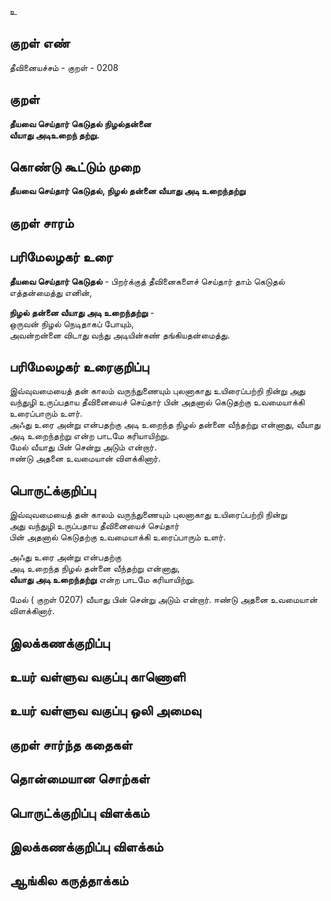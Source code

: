 உ

## குறள் எண் 

தீவினையச்சம் - குறள் - 0208  

## குறள் 

**தீயவை செய்தார் கெடுதல் நிழல்தன்னை  
வீயாது அடிஉறைந் தற்று.** 

## கொண்டு கூட்டும் முறை

**தீயவை செய்தார் கெடுதல், நிழல் தன்னை வீயாது அடி உறைந்தற்று**  

## குறள் சாரம் 


## பரிமேலழகர் உரை

**தீயவை செய்தார் கெடுதல்** - பிறர்க்குத் தீவினைகளைச்  செய்தார் தாம் கெடுதல் எத்தன்மைத்து எனின்,  

**நிழல் தன்னை வீயாது அடி உறைந்தற்று** -  
ஒருவன் நிழல் நெடிதாகப் போயும்,  
அவன்றன்னை விடாது வந்து அடியின்கண் தங்கியதன்மைத்து.  

## பரிமேலழகர் உரைகுறிப்பு   

இவ்வுவமையைத் தன் காலம் வருந்துணையும் புலனாகாது உயிரைப்பற்றி நின்று அது வந்துழி உருப்பதாய தீவினையைச் செய்தார் பின் அதனால் கெடுதற்கு உவமையாக்கி உரைப்பாரும் உளர்.  
அஃது உரை அன்று என்பதற்கு அடி உறைந்த நிழல் தன்னை வீந்தற்று என்னாது, வீயாது அடி உறைந்தற்று என்ற பாடமே கரியாயிற்று.  
மேல் வீயாது பின் சென்று அடும் என்றார்.  
ஈண்டு அதனை உவமையான் விளக்கினார்.  

## பொருட்க்குறிப்பு 

இவ்வுவமையைத் தன் காலம் வருந்துணையும் புலனாகாது உயிரைப்பற்றி நின்று  
அது வந்துழி உருப்பதாய தீவினையைச் செய்தார்  
பின் அதனால் கெடுதற்கு உவமையாக்கி உரைப்பாரும் உளர். 

அஃது உரை அன்று என்பதற்கு  
அடி உறைந்த நிழல் தன்னை வீந்தற்று என்னாது,  
**வீயாது அடி உறைந்தற்று** என்ற பாடமே கரியாயிற்று.  

மேல் ( குறள் 0207) வீயாது பின் சென்று அடும் என்றார். 
ஈண்டு அதனை உவமையான் விளக்கினார்.   

## இலக்கணக்குறிப்பு  


## உயர் வள்ளுவ வகுப்பு காணொளி


## உயர் வள்ளுவ வகுப்பு ஒலி அமைவு 

 
## குறள் சார்ந்த கதைகள் 


## தொன்மையான சொற்கள்


## பொருட்க்குறிப்பு விளக்கம்


## இலக்கணக்குறிப்பு விளக்கம்


## ஆங்கில கருத்தாக்கம் 


